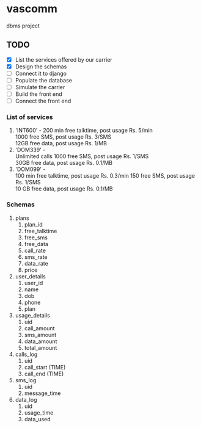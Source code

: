 # vascomm
dbms project

## TODO
- [x] List the services offered by our carrier
- [x] Design the schemas
- [ ] Connect it to django
- [ ] Populate the database
- [ ] Simulate the carrier
- [ ] Build the front end
- [ ] Connect the front end

### List of services
1. 'INT600' - 
    200 min free talktime, post usage Rs. 5/min  
    1000 free SMS, post usage Rs. 3/SMS  
    12GB free data, post usage Rs. 1/MB  
1. 'DOM339' -  
    Unlimited calls
    1000 free SMS, post usage Rs. 1/SMS  
    30GB free data, post usage Rs. 0.1/MB  
1. 'DOM099' -  
    100 min free talktime, post usage Rs. 0.3/min
    150 free SMS, post usage Rs. 1/SMS  
    10 GB free data, post usage Rs. 0.1/MB  

### Schemas
1. plans  
   1. plan_id  
   1. free_talktime
   1. free_sms
   1. free_data
   1. call_rate
   1. sms_rate
   1. data_rate
   1. price
1. user_details 
   1. user_id
   1. name
   1. dob
   1. phone
   1. plan
1. usage_details  
   1. uid
   1. call_amount
   1. sms_amount
   1. data_amount
   1. total_amount
1. calls_log  
   1. uid
   1. call_start (TIME)
   1. call_end (TIME)
1. sms_log  
   1. uid
   1. message_time
1. data_log  
   1. uid
   1. usage_time
   1. data_used
